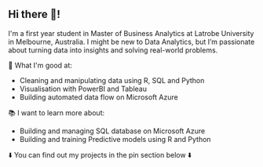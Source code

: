 ## Hi there 👋!

I'm a first year student in Master of Business Analytics at Latrobe University in Melbourne, Australia. I might be new to Data Analytics, but I’m passionate about turning data into insights and solving real-world problems.

💪 What I'm good at:
 - Cleaning and manipulating data using R, SQL and Python
 - Visualisation with PowerBI and Tableau
 - Building automated data flow on Microsoft Azure
   
📚 I want to learn more about:
 - Building and managing SQL database on Microsoft Azure
 - Building and training Predictive models using R and Python
   
⬇️ You can find out my projects in the pin section below ⬇️
